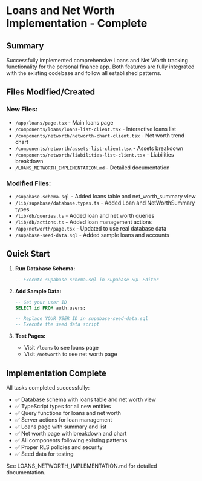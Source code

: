 # Loans and Net Worth Implementation - Complete

## Summary

Successfully implemented comprehensive Loans and Net Worth tracking functionality for the personal finance app. Both features are fully integrated with the existing codebase and follow all established patterns.

## Files Modified/Created

### New Files:
- `/app/loans/page.tsx` - Main loans page
- `/components/loans/loans-list-client.tsx` - Interactive loans list
- `/components/networth/networth-chart-client.tsx` - Net worth trend chart
- `/components/networth/assets-list-client.tsx` - Assets breakdown
- `/components/networth/liabilities-list-client.tsx` - Liabilities breakdown
- `/LOANS_NETWORTH_IMPLEMENTATION.md` - Detailed documentation

### Modified Files:
- `/supabase-schema.sql` - Added loans table and net_worth_summary view
- `/lib/supabase/database.types.ts` - Added Loan and NetWorthSummary types
- `/lib/db/queries.ts` - Added loan and net worth queries
- `/lib/db/actions.ts` - Added loan management actions
- `/app/networth/page.tsx` - Updated to use real database data
- `/supabase-seed-data.sql` - Added sample loans and accounts

## Quick Start

1. **Run Database Schema:**
   ```sql
   -- Execute supabase-schema.sql in Supabase SQL Editor
   ```

2. **Add Sample Data:**
   ```sql
   -- Get your user ID
   SELECT id FROM auth.users;
   
   -- Replace YOUR_USER_ID in supabase-seed-data.sql
   -- Execute the seed data script
   ```

3. **Test Pages:**
   - Visit `/loans` to see loans page
   - Visit `/networth` to see net worth page

## Implementation Complete

All tasks completed successfully:
- ✅ Database schema with loans table and net worth view
- ✅ TypeScript types for all new entities
- ✅ Query functions for loans and net worth
- ✅ Server actions for loan management
- ✅ Loans page with summary and list
- ✅ Net worth page with breakdown and chart
- ✅ All components following existing patterns
- ✅ Proper RLS policies and security
- ✅ Seed data for testing

See LOANS_NETWORTH_IMPLEMENTATION.md for detailed documentation.
